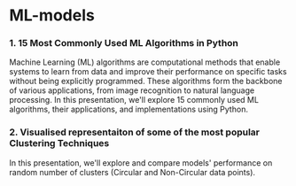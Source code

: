 # ML-models

### 1. 15 Most Commonly Used ML Algorithms in Python
Machine Learning (ML) algorithms are computational methods that enable systems to learn from data and improve their performance on specific tasks without being explicitly programmed. These algorithms form the backbone of various applications, from image recognition to natural language processing. In this presentation, we'll explore 15 commonly used ML algorithms, their applications, and implementations using Python.

### 2. Visualised representaiton of some of the most popular Clustering Techniques 
In this presentation, we'll explore and compare models' performance on random number of clusters (Circular and Non-Circular data points).

